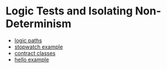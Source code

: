 # Logic Tests and Isolating Non-Determinism
- [logic paths](https://docs.google.com/drawings/d/1MtkwuGM1H1gZL1rkcOrFYwRQwi6SoKCmaeBeUvBTPfY)
- [stopwatch example](https://github.com/SeanShubin/documentation/blob/master/core/src/test/java/com/seanshubin/documentation/core/StopwatchTest.java)
- [contract classes](https://github.com/SeanShubin/contract/blob/master/src/main/scala/com/seanshubin/contract/SystemDelegate.scala)
- [hello example](https://github.com/SeanShubin/hello/blob/master/src/test/scala/com/seanshubin/hello/ApplicationTest.scala)
